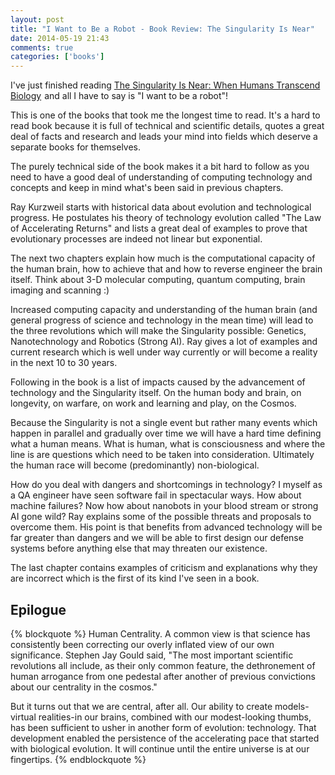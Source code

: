 ```yaml
---
layout: post
title: "I Want to Be a Robot - Book Review: The Singularity Is Near"
date: 2014-05-19 21:43
comments: true
categories: ['books']
---
```


I've just finished reading
<a href="http://www.amazon.com/gp/product/B000QCSA7C/ref=as_li_tl?ie=UTF8&camp=1789&creative=390957&creativeASIN=B000QCSA7C&linkCode=as2&tag=atodorovorg-20&linkId=PY5X54XVJXYLZBIH">The Singularity Is Near: When Humans Transcend Biology</a><img src="http://ir-na.amazon-adsystem.com/e/ir?t=atodorovorg-20&l=as2&o=1&a=B000QCSA7C" width="1" height="1" border="0" alt="" style="border:none !important; margin:0px !important;" />
and all I have to say is "I want to be a robot"!

This is one of the books that took me the longest time to read. It's a hard
to read book because it is full of technical and scientific details, quotes
a great deal of facts and research and leads your mind into fields which
deserve a separate books for themselves.

The purely technical side of the book makes it a bit hard to follow as you need
to have a good deal of understanding of computing technology and concepts and
keep in mind what's been said in previous chapters.

Ray Kurzweil starts with historical data about evolution and technological
progress. He postulates his theory of technology evolution called
"The Law of Accelerating Returns" and lists a great deal of examples to prove
that evolutionary processes are indeed not linear but exponential.

The next two chapters explain how much is the computational capacity of the
human brain, how to achieve that and how to reverse engineer the brain itself.
Think about 3-D molecular computing, quantum computing, brain imaging and scanning :)

Increased computing capacity and understanding of the human brain 
(and general progress of science and technology in the mean time)
will lead to the three revolutions which will make the Singularity possible:
Genetics, Nanotechnology and Robotics (Strong AI). Ray gives a lot of
examples and current research which is well under way currently or
will become a reality in the next 10 to 30 years.

Following in the book is a list of impacts caused by the advancement of
technology and the Singularity itself. On the human body and brain, on
longevity, on warfare, on work and learning and play, on the Cosmos.

Because the Singularity is not a single event but rather many events which
happen in parallel and gradually over time we will have a hard time defining
what a human means. What is human, what is consciousness and where the line is
are questions which need to be taken into consideration. Ultimately the human
race will become (predominantly) non-biological.

How do you deal with dangers and shortcomings in technology? I myself as a QA
engineer have seen software fail in spectacular ways. How about machine failures? 
Now how about nanobots in your blood stream or strong AI gone wild? Ray explains
some of the possible threats and proposals to overcome them. His point is
that benefits from advanced technology will be far greater than dangers and
we will be able to first design our defense systems before anything else that
may threaten our existence. 

The last chapter contains examples of criticism and explanations why they
are incorrect which is the first of its kind I've seen in a book.


Epilogue
--------

{% blockquote %}
Human Centrality. A common view is that science has consistently been correcting our overly inflated view of our
own significance. Stephen Jay Gould said, "The most important scientific revolutions all include, as their only
common feature, the dethronement of human arrogance from one pedestal after another of previous convictions about
our centrality in the cosmos."

But it turns out that we are central, after all. Our ability to create models-virtual realities-in our brains, combined
with our modest-looking thumbs, has been sufficient to usher in another form of evolution: technology. That
development enabled the persistence of the accelerating pace that started with biological evolution. It will continue
until the entire universe is at our fingertips.
{% endblockquote %}
